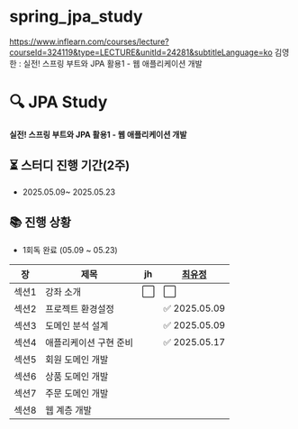 # spring_jpa_study

https://www.inflearn.com/courses/lecture?courseId=324119&type=LECTURE&unitId=24281&subtitleLanguage=ko
김영한 : 실전! 스프링 부트와 JPA 활용1 - 웹 애플리케이션 개발


# 🔍 JPA Study
**실전! 스프링 부트와 JPA 활용1 - 웹 애플리케이션 개발** 

## ⏳ 스터디 진행 기간(2주)
- 2025.05.09~ 2025.05.23

## 📚 진행 상황
- 1회독 완료 (05.09 ~ 05.23)

| 장 | 제목 | jh                |[최유정](https://github.com/jaehoon1128/spring_jpa_study/tree/yj) |
|------|-------|--------------------|---------|
| 섹션1 | 강좌 소개 | :white_large_square: |:white_large_square:
| 섹션2 | 프로젝트 환경설정 |  | ✅ 2025.05.09|
| 섹션3 | 도메인 분석 설계 |  | ✅ 2025.05.09|
| 섹션4 | 애플리케이션 구현 준비 |  |✅ 2025.05.17|
| 섹션5 | 회원 도메인 개발 |  | |
| 섹션6 | 상품 도메인 개발 |  | |
| 섹션7 | 주문 도메인 개발 |  | |
| 섹션8 | 웹 계층 개발 |  | |
